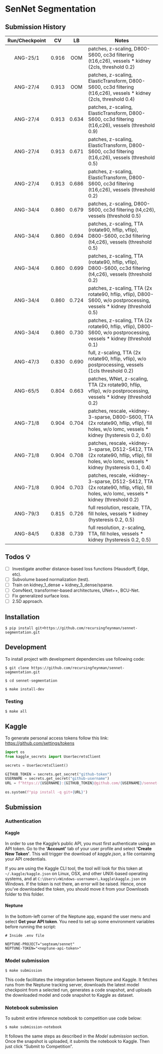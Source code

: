# SenNet Segmentation

## Submission History

| Run/Checkpoint |   CV  |   LB  | Notes |
|:--------------:|:-----:|:-----:|-------|
|    ANG-25/1    | 0.916 |  OOM  | patches, z-scaling, D800-S600, cc3d filtering (t16,c26), vessels * kidney (2cls, threshold 0.2) |
|    ANG-27/4    | 0.913 |  OOM  | patches, z-scaling, ElasticTransform, D800-S600, cc3d filtering (t16,c26), vessels * kidney  (2cls, threshold 0.4) |
|    ANG-27/4    | 0.913 | 0.634 | patches, z-scaling, ElasticTransform, D800-S600, cc3d filtering (t16,c26), vessels (threshold 0.9) |
|    ANG-27/4    | 0.913 | 0.671 | patches, z-scaling, ElasticTransform, D800-S600, cc3d filtering (t16,c26), vessels (threshold 0.5) |
|    ANG-27/4    | 0.913 | 0.686 | patches, z-scaling, ElasticTransform, D800-S600, cc3d filtering (t16,c26), vessels (threshold 0.2) |
|    ANG-34/4    | 0.860 | 0.679 | patches, z-scaling, D800-S600, cc3d filtering (t4,c26), vessels (threshold 0.5) |
|    ANG-34/4    | 0.860 | 0.694 | patches, z-scaling, TTA (rotate90, hflip, vflip), D800-S600, cc3d filtering (t4,c26), vessels (threshold 0.5) |
|    ANG-34/4    | 0.860 | 0.699 | patches, z-scaling, TTA (rotate90, hflip, vflip), D800-S600, cc3d filtering (t4,c26), vessels (threshold 0.2) |
|    ANG-34/4    | 0.860 | 0.724 | patches, z-scaling, TTA (2x rotate90, hflip, vflip), D800-S600, w/o postprocessing, vessels * kidney (threshold 0.5) |
|    ANG-34/4    | 0.860 | 0.730 | patches, z-scaling, TTA (2x rotate90, hflip, vflip), D800-S600, w/o postprocessing, vessels * kidney (threshold 0.1) |
|    ANG-47/3    | 0.830 | 0.690 | full, z-scaling, TTA (2x rotate90, hflip, vflip), w/o postprocessing, vessels (1cls threshold 0.2) |
|    ANG-65/5    | 0.804 | 0.663 | patches, WNet, z-scaling, TTA (2x rotate90, hflip, vflip), w/o postprocessing, vessels * kidney (threshold 0.2) |
|    ANG-71/8    | 0.904 | 0.704 | patches, rescale, +kidney-3-sparse, D800-S600, TTA (2x rotate90, hflip, vflip), fill holes, w/o lomc, vessels * kidney (hysteresis 0.2, 0.6)|
|    ANG-71/8    | 0.904 | 0.708 | patches, rescale, +kidney-3-sparse, D512-S412, TTA (2x rotate90, hflip, vflip), fill holes, w/o lomc, vessels * kidney (hysteresis 0.1, 0.4)|
|    ANG-71/8    | 0.904 | 0.703 | patches, rescale, +kidney-3-sparse, D512-S412, TTA (2x rotate90, hflip, vflip), fill holes, w/o lomc, vessels * kidney (threshold 0.2) |
|    ANG-79/3    | 0.815 | 0.726 | full resolution, rescale, TTA, fill holes, vessels * kidney (hysteresis 0.2, 0.5) |
|    ANG-84/5    | 0.838 | 0.739 | full resolution, z-scaling, TTA, fill holes, vessels * kidney (hysteresis 0.2, 0.5) |

## Todos 💡

- [ ] Investigate another distance-based loss functions (Hausdorff, Edge, etc).
- [ ] Subvolume based normalization (test).
- [ ] Train on kidney_1_dense + kidney_3_dense/sparse.
- [ ] ConvNext, transformer-based architectures, UNet++, BCU-Net.
- [ ] Fix generalized surface loss.
- [ ] 2.5D approach.

## Installation

```shell
$ pip install git+https://github.com/recursingfeynman/sennet-segmentation.git
```

## Development

To install project with development dependencies use following code:

```shell
$ git clone https://github.com/recursingfeynman/sennet-segmentation.git

$ cd sennet-segmentation

$ make install-dev
```

### Testing

```shell
$ make all
```

## Kaggle
To generate personal access tokens follow this link: https://github.com/settings/tokens

```python
import os
from kaggle_secrets import UserSecretsClient

secrets = UserSecretsClient()

GITHUB_TOKEN = secrets.get_secret("github-token")
USERNAME = secrets.get_secret("github-username")
URL = f"https://{USERNAME}:{GITHUB_TOKEN}@github.com/{USERNAME}/sennet-segmentation.git"
    
os.system(f"pip install -q git+{URL}")
```

## Submission

### Authentication

#### Kaggle

In order to use the Kaggle’s public API, you must first authenticate using an API token. Go to the **'Account'** tab of your user profile and select **'Create New Token'**. This will trigger the download of *kaggle.json*, a file containing your API credentials.

If you are using the Kaggle CLI tool, the tool will look for this token at `~/.kaggle/kaggle.json` on Linux, OSX, and other UNIX-based operating systems, and at `C:\Users\<Windows-username>\.kaggle\kaggle.json` on Windows. If the token is not there, an error will be raised. Hence, once you’ve downloaded the token, you should move it from your Downloads folder to this folder.

#### Neptune

In the bottom-left corner of the Neptune app, expand the user menu and select **Get your API token**. You need to set up some environment variables before running the script:

```dosini
# Inside .env file

NEPTUNE-PROJECT="segteam/sennet"
NEPTUNE-TOKEN="<neptune-api-token>"
```

### Model submission

```shell
$ make submission
```

This code facilitates the integration between Neptune and Kaggle. It fetches runs from the Neptune tracking server, downloads the latest model checkpoint from a selected run, generates a code snapshot, and uploads the downloaded model and code snapshot to Kaggle as dataset.

### Notebook submission
To submit entire inference notebook to competition use code below: 

```shell
$ make submission-notebook
```

It follows the same steps as described in the *Model submission* section. Once the snapshot is uploaded, it submits the notebook to Kaggle. Then just click “Submit to Competition”.
